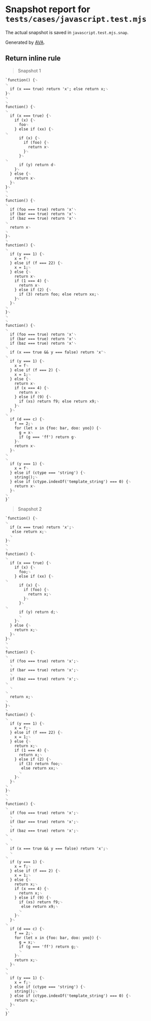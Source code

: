 # Snapshot report for `tests/cases/javascript.test.mjs`

The actual snapshot is saved in `javascript.test.mjs.snap`.

Generated by [AVA](https://avajs.dev).

## Return inline rule

> Snapshot 1

    `function() {␊
    ␊
      if (x === true) return 'x'; else return x;␊
    }␊
    ␊
    ␊
    function() {␊
    ␊
      if (x === true) {␊
        if (x) {␊
          foo␊
        } else if (xx) {␊
    ␊
          if (x) {␊
            if (foo) {␊
              return x␊
            }␊
          }␊
    ␊
          if (y) return d␊
        }␊
      } else {␊
        return x␊
      }␊
    }␊
    ␊
    ␊
    function() {␊
    ␊
      if (foo === true) return 'x'␊
      if (bar === true) return 'x'␊
      if (baz === true) return 'x'␊
    ␊
      return x␊
    ␊
    }␊
    ␊
    function() {␊
    ␊
      if (y === 1) {␊
        x = f␊
      } else if (f === 22) {␊
        x = 1;␊
      } else {␊
        return x␊
        if (1 === 4) {␊
          return x␊
        } else if (2) {␊
          if (3) return foo; else return xx;␊
        }␊
      }␊
    ␊
    }␊
    ␊
    ␊
    function() {␊
    ␊
      if (foo === true) return 'x'␊
      if (bar === true) return 'x'␊
      if (baz === true) return 'x'␊
    ␊
      if (x === true && y === false) return 'x'␊
    ␊
      if (y === 1) {␊
        x = f␊
      } else if (f === 2) {␊
        x = 1;␊
      } else {␊
        return x␊
        if (x === 4) {␊
          return x␊
        } else if (9) {␊
          if (xs) return f9; else return x9;␊
        }␊
      }␊
    ␊
      if (d === c) {␊
        f == 2;␊
        for (let x in {foo: bar, doo: yoo}) {␊
          g = x␊
          if (g === 'ff') return g␊
        }␊
        return x␊
      }␊
    ␊
    ␊
      if (y === 1) {␊
        x = f␊
      } else if (ctype === 'string') {␊
        string();␊
      } else if (ctype.indexOf('template_string') === 0) {␊
        return x␊
      }␊
    ␊
    }`

> Snapshot 2

    `function() {␊
    ␊
      if (x === true) return 'x';␊
       else return x;␊
      ␊
    }␊
    ␊
    ␊
    function() {␊
    ␊
      if (x === true) {␊
        if (x) {␊
          foo;␊
        } else if (xx) {␊
    ␊
          if (x) {␊
            if (foo) {␊
              return x;␊
            }␊
          }␊
    ␊
          if (y) return d;␊
          ␊
        }␊
      } else {␊
        return x;␊
      }␊
    }␊
    ␊
    ␊
    function() {␊
    ␊
      if (foo === true) return 'x';␊
      ␊
      if (bar === true) return 'x';␊
      ␊
      if (baz === true) return 'x';␊
    ␊
      ␊
    ␊
      return x;␊
    ␊
    }␊
    ␊
    function() {␊
    ␊
      if (y === 1) {␊
        x = f;␊
      } else if (f === 22) {␊
        x = 1;␊
      } else {␊
        return x;␊
        if (1 === 4) {␊
          return x;␊
        } else if (2) {␊
          if (3) return foo;␊
           else return xx;␊
          ␊
        }␊
      }␊
    ␊
    }␊
    ␊
    ␊
    function() {␊
    ␊
      if (foo === true) return 'x';␊
      ␊
      if (bar === true) return 'x';␊
      ␊
      if (baz === true) return 'x';␊
    ␊
      ␊
    ␊
      if (x === true && y === false) return 'x';␊
      ␊
    ␊
      if (y === 1) {␊
        x = f;␊
      } else if (f === 2) {␊
        x = 1;␊
      } else {␊
        return x;␊
        if (x === 4) {␊
          return x;␊
        } else if (9) {␊
          if (xs) return f9;␊
           else return x9;␊
          ␊
        }␊
      }␊
    ␊
      if (d === c) {␊
        f == 2;␊
        for (let x in {foo: bar, doo: yoo}) {␊
          g = x;␊
          if (g === 'ff') return g;␊
          ␊
        }␊
        return x;␊
      }␊
    ␊
    ␊
      if (y === 1) {␊
        x = f;␊
      } else if (ctype === 'string') {␊
        string();␊
      } else if (ctype.indexOf('template_string') === 0) {␊
        return x;␊
      }␊
    ␊
    }`
